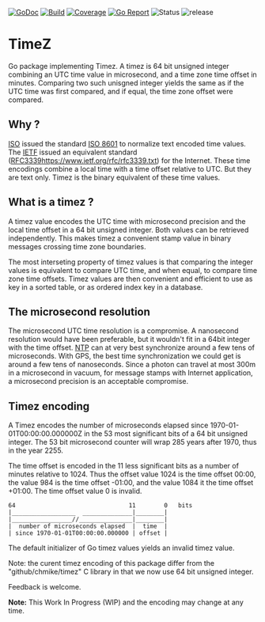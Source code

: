 [![GoDoc](https://godoc.org/github.com/chmike/timez-go?status.svg)](https://godoc.org/github.com/chmike/timez-go)
[![Build](https://travis-ci.org/chmike/timez-go.svg?branch=master)](https://travis-ci.org/chmike/timez-go?branch=master)
[![Coverage](https://coveralls.io/repos/github/chmike/timez-go/badge.svg?branch=master)](https://coveralls.io/github/chmike/timez-go?branch=master)
[![Go Report](https://goreportcard.com/badge/github.com/chmike/timez-go)](https://goreportcard.com/report/github.com/chmike/timez-go)
![Status](https://img.shields.io/badge/status-beta-orange.svg)
![release](https://img.shields.io/github/release/chmike/timez-go.svg)

# TimeZ 

Go package implementing Timez. A timez is 64 bit unsigned integer combining an 
UTC time value in microsecond, and a time zone time offset in minutes. Comparing 
two such unisgned integer yields the same as if the UTC time was first compared, 
and if equal, the time zone offset were compared.

## Why ? 

[ISO](https://en.wikipedia.org/wiki/International_Organization_for_Standardization)
issued the standard [ISO 8601](https://en.wikipedia.org/wiki/ISO_8601) to 
normalize text encoded time values. The [IETF](https://en.wikipedia.org/wiki/Internet_Engineering_Task_Force) issued an
equivalent standard ([RFC3339]()https://www.ietf.org/rfc/rfc3339.txt) for 
the Internet. These time encodings combine a local time with a time offset relative to 
UTC. But they are text only. Timez is the binary equivalent of these time values.

## What is a timez ?

A timez value encodes the UTC time with microsecond precision and the local time
offset in a 64 bit unsigned integer. Both values can be retrieved independently.
This makes timez a convenient stamp value in binary messages crossing time zone
boundaries. 

The most interseting property of timez values is that comparing the integer 
values is equivalent to compare UTC time, and when equal, to compare time zone
time offsets. Timez values are then convenient and efficient to use
as key in a sorted table, or as ordered index key in a database.

## The microsecond resolution

The microsecond UTC time resolution is a compromise. A nanosecond resolution
would have been preferable, but it wouldn't fit in a 64bit integer with the
time offset.
[NTP](https://en.wikipedia.org/wiki/Network_Time_Protocol) can at very best
synchronize around a few tens of microseconds. With GPS, the  best time 
synchronization we could get is around a few tens of nanoseconds. Since
a photon can travel at most 300m in a microsecond in vacuum, for message
stamps with Internet application, a microsecond precision is an acceptable
compromise.

## Timez encoding

A Timez encodes the number of microseconds elapsed since 
1970-01-01T00:00:00.000000Z in the 53 most significant bits of a 64 bit
unsigned integer. The 53 bit microsecond counter will wrap 285 years after
1970, thus in the year 2255.

The time offset is encoded in the 11 less significant bits as a number
of minutes relative to 1024. Thus the offset value 1024 is the time 
offset 00:00, the value 984 is the time offset -01:00, and the value 
1084 it the time offset +01:00. The time offset value 0 is invalid.

    64                                11        0   bits
    |__________________  ______________|________|
    |_________________//_______________|________|
    |  number of microseconds elapsed  |  time  |
    | since 1970-01-01T00:00:00.000000 | offset |

The default initializer of Go timez values yields an invalid timez value. 

Note: the curent timez encoding of this package differ from the 
"github/chmike/timez" C library in that we now use 64 bit unsigned integer.

Feedback is welcome.

**Note:** This Work In Progress (WIP) and the encoding may change at any time.

